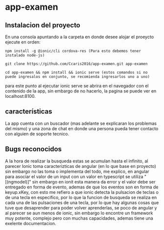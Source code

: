 # app-examen

## Instalacion del proyecto 

En una consola apuntando a la carpeta en donde desee alojar el proeycto ejecute en orden:
```
npm install -g @ionic/cli cordova-res (Para esto debemos tener instalado node-js)

git clone https://github.com/Ccaris2016/app-examen.git app-examen

cd app-examen && npm install && ionic serve (estos comandos si no puede ingresalos en conjunto, se recomienda ingresarlos uno a uno)
```
para este punto al ejecutar ionic serve se abrira en el navegador con el contenido de la app, sin embargo de no hacerlo, la pagina se puede ver en localhost:8100.

## características

La app cuenta con un buscador (mas adelante se explicaran los problemas del mismo) y una zona de chat en donde una persona pueda tener contacto con alguien de soporte tecnico.

## Bugs reconocidos

A la hora de realizar la busqueda estas se acumulan hasta el infinito, al parecer Ionic toma caracterizticas de angular (en lo que base en proyecto) sin embargo no las toma o implementa del todo, me explico, en angular para asociar el valor de un input con un valor en typescript se utiliza "[(ngmodel)]" sin embargo en ionit esta manera da error y el valor debe ser entregado en forma de evento, ademas de que los eventos son en forma de keyup.xKey, con esto me refiero a que ionic detecta la pulsacion de teclas o de una tecla en especifico, por lo que la funcion de busqueda se realiza en cada una de las pulsaciones de una tecla, por lo que hay algunas cosas que tuve que desaprender para poder volver aprenderlas, se poco de angular y al parecer se aun menos de ionic, sin embargo lo encontre un framework muy potente, complejo pero con muchas capacidades, ademas tiene una exelente documentacion.


